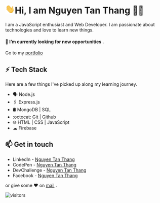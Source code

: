 # <img src="https://raw.githubusercontent.com/ABSphreak/ABSphreak/master/gifs/Hi.gif" width="30px">Hi, I am Nguyen Tan Thang 👨‍💻

I am a JavaScript enthusiast and Web Developer. I am passionate about technologies and love to learn new things.

#### 🔭 I’m currently looking for new opportunities .
Go to my [portfolio](https://nguyentanthang.github.io/Web-Portfolio-V2/)

## ⚡ Tech Stack

Here are a few things I've picked up along my learning journey.

* 🗣 Node.js
* 🖇️ Express.js
* 🛢️ MongoDB | SQL 
* :octocat: Git | Github
* 🌐 HTML | CSS | JavaScript
* ☁ Firebase

## 📫 Get in touch
- LinkedIn - [Nguyen Tan Thang](https://www.linkedin.com/in/th%E1%BA%AFng-nguy%E1%BB%85n-t%E1%BA%A5n-a55239187/)
- CodePen - [Nguyen Tan Thang](https://codepen.io/nguyn-tn-thng)
- DevChallenge - [Nguyen Tan Thang](https://portfolio.devchallenges.io/NguyenTanThang)
- Facebook - [Nguyen Tan Thang](https://www.facebook.com/tanthang.nguyen.58/)

 or give some ♥ on [mail](mailto:nguyentanthang1118@gmail.com) .



![visitors](https://visitor-badge.glitch.me/badge?page_id=NguyenTanThang/NguyenTanThang)
